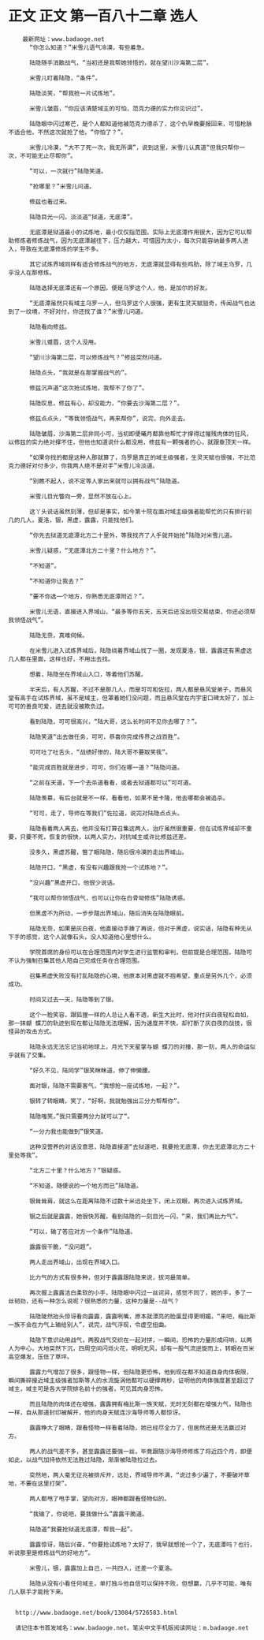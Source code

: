 # 正文 正文 第一百八十二章 选人
        最新网址：www.badaoge.net
          “你怎么知道？”米雪儿语气冷漠，有些着急。
      
          陆隐随手消散战气，“当初还是我帮她领悟的，就在望川沙海第二层”。
      
          米雪儿盯着陆隐，“条件”。
      
          陆隐淡笑，“帮我抢一片试炼地”。
      
          米雪儿皱眉，“你应该清楚域主的可怕，范克力德的实力你见识过”。
      
          陆隐眼中闪过寒芒，是个人都知道他被范克力德杀了，这个仇早晚要报回来，可惜枪脉不适合他，不然这次就抢了他，“你怕了？”。
      
          米雪儿冷漠，“大不了死一次，我无所谓”，说到这里，米雪儿认真道“但我只帮你一次，不可能无止尽帮你”。
      
          “可以，一次就行”陆隐笑道。
      
          “抢哪里？”米雪儿问道。
      
          修兹也看过来。
      
          陆隐目光一闪，淡淡道“狱道，无底潭”。
      
          无底潭是狱道最小的试炼地，最小仅仅指范围，实际上无底潭作用很大，因为它可以帮助修炼者修炼战气，因为无底潭越往下，压力越大，可惜因为太小，每次只能容纳最多两人进入，导致在无底潭修炼的学生不多。
      
          其它试炼界域同样有适合修炼战气的地方，无底潭就显得有些鸡肋，除了域主乌罗，几乎没人在那修炼。
      
          陆隐选择无底潭还有一个原因，便是乌罗这个人，他，是加尔的好友。
      
          “无底潭虽然只有域主乌罗一人，但乌罗这个人很强，更有生灵天赋狟奇，传闻战气也达到了一纹境，不好对付，你还找了谁？”米雪儿问道。
      
          陆隐看向修兹。
      
          米雪儿蹙眉，这个人没用。
      
          “望川沙海第二层，可以修炼战气？”修兹突然问道。
      
          陆隐点头，“我就是在那掌握战气的”。
      
          修兹沉声道“这次抢试炼地，我帮不了你了”。
      
          陆隐叹息，修兹有心，却没能力，“你要去沙海第二层？”。
      
          修兹点点头，“等我领悟战气，再来帮你”，说完，向外走去。
      
          陆隐皱眉，沙海第二层非同小可，当初即便曦月都靠他帮忙才撑得过摧残肉体的狂风，以修兹的实力绝对撑不住，但他也知道说什么都没用，修兹有一颗强者的心，就跟章顶天一样。
      
          “如果你找的都是这种人那就算了，乌罗是真正的域主级强者，生灵天赋也很强，不比范克力德好对付多少，你我两人绝不是对手”米雪儿冷淡道。
      
          “别瞧不起人，说不定等人家出来就可以拥有战气”陆隐道。
      
          米雪儿目光瞥向一旁，显然不放在心上。
      
          这丫头说话虽然刻薄，但却是事实，如今第十院在面对域主级强者能帮忙的只有排行前几的几人，夏洛，银，黑虚，露露，只能找他们。
      
          “你先去狱道无底潭北方二十里外，等我找齐了人手就开始抢”陆隐对米雪儿道。
      
          米雪儿疑惑，“无底潭北方二十里？什么地方？”。
      
          “不知道”。
      
          “不知道你让我去？”
      
          “要不你选一个地方，你熟悉无底潭附近？”。
      
          米雪儿无语，直接进入界域山，“最多等你五天，五天后还没出现交易结束，你还必须帮我领悟战气”。
      
          陆隐无奈，真难伺候。
      
          在米雪儿进入试炼界域后，陆隐绕着界域山找了一圈，发现夏洛，银，露露还有黑虚这几人都在里面，这样也好，不用出去找。
      
          想着，陆隐坐在界域山入口，等着他们苏醒。
      
          半天后，有人苏醒，不过不是那几人，而是可可和佐拉，两人都是悬风堂弟子，而悬风堂有高手在试炼界域，虽不是域主，但罩着她们没问题，而且悬风堂在内宇宙口碑太好了，加上可可的善良可爱，进去就没被欺负过。
      
          看到陆隐，可可很高兴，“陆大哥，这么长时间不见你去哪了？”。
      
          陆隐笑道“出去做任务，可可，恭喜你完成传界之战百胜”。
      
          可可吐了吐舌头，“战绩好惨的，陆大哥不要取笑我”。
      
          “能完成百胜就是进步，可可，你们在哪一道？”陆隐问道。
      
          “之前在天道，下一个去杀道看看，或者去狱道都可以”可可道。
      
          陆隐羡慕，有后台就是不一样，看看他，如果不是卡隆，他去哪都会被追杀。
      
          “可可，走了，导师在等我们”佐拉道，说完对陆隐点点头。
      
          陆隐看着两人离去，他并没有打算召集这两人，治疗虽然很重要，但在试炼界域却不重要，只要不死，恢复的很快，以两人实力，对抗域主或许比修兹还差。
      
          没多久，黑虚苏醒，瞥了眼陆隐，随后很冷漠的走出界域山。
      
          陆隐开口，“黑虚，有没有兴趣跟我抢一个试炼地？”。
      
          “没兴趣”黑虚开口，他很少说话。
      
          “我可以帮你领悟战气，也可以让你在白骨坳修炼”陆隐诱惑。
      
          但黑虚不为所动，一步步踏出界域山，随后消失在陆隐眼前。
      
          陆隐无奈，如果是灰白夜，他直接动手揍了再说，但对于黑虚，说实话，陆隐有种无从下手的感觉，这个人就像石头，没人知道他心里想什么。
      
          学院首席的身份可以在合理范围内对学生进行监管和审判，但前提是合理范围，陆隐可不认为强制召集其他人陪自己完成任务在合理范围。
      
          召集黑虚失败没有打乱陆隐的心境，他原本对黑虚就不抱希望，重点是另外几个，必须成功。
      
          时间又过去一天，陆隐等到了银。
      
          这个一脸笑容，跟狐狸一样的人总让人看不透，新生大比时，他对付灰白夜轻松自如，那一抹蝴 蝶刀的轨迹到现在都让陆隐无法理解，因为速度并不快，却打断了灰白夜的战技，很怪异的攻击方式。
      
          陆隐永远无法忘记当初地球上，月光下天星掌与蝴 蝶刀的对撞，那一刻，两人的命运似乎就有了交集。
      
          “好久不见，陆同学”银笑眯眯道，伸了伸懒腰。
      
          面对银，陆隐不需要客气，“我想抢一座试炼地，一起？”。
      
          银转了转眼睛，笑了，“好啊，我就勉强出三分力帮帮你”。
      
          陆隐嗤笑，”我只需要两分力就可以了“。
      
          “一分力我也能做到”银笑道。
      
          这种没营养的对话没意思，陆隐直接道“去狱道吧，我要抢无底潭，你去无底潭北方二十里处等我”。
      
          “北方二十里？什么地方？”银疑惑。
      
          “不知道，随便说的一个地方而已”陆隐道。
      
          银耸耸肩，就这么在距离陆隐不过数十米远处坐下，闭上双眼，再次进入试炼界域。
      
          银之后就是露露，她很快苏醒，看到陆隐的一刻目光一闪，“来，我们再比力气”。
      
          “可以，输了答应对方一个条件”陆隐道。
      
          露露很干脆，“没问题”。
      
          两人走出界域山，出现在界域入口。
      
          比力气的方式有很多种，但对于露露跟陆隐来说，拔河最简单。
      
          再次握上露露洁白柔软的小手，陆隐眼中闪过一丝诧异，感觉不同了，她的手，多了一丝韧劲，还有一种怎么说呢？很熟悉的力量，这种力量是--战气？
      
          陆隐陡然抬头惊讶看向露露，露露咧嘴，原本就漂亮的脸蛋显得更明媚，“来吧，梅比斯一族不会在力气上输给别人”，说完，战气浮现，令虚空扭曲。
      
          陆隐下意识动用战气，两股战气交织在一起对拼，一瞬间，恐怖的力量形成闷响，以两人为中心，大地突然下沉，四周空间闪烁火花，明明无风，却有一股气流逆旋而上，转眼在百米高空爆发，压低了草坪。
      
          露露力气增加了很多，跟怪物一样，但陆隐更恐怖，他到现在都不知道自身肉体极限，瞬间撕碎接近域主级强者加斯等人的水流旋涡他都可以硬撑两秒，证明他的肉体强度甚至超过了域主，域主可是各大学院排名前十的强者，可见其肉身恐怖。
      
          而且陆隐的肉体还在增强，露露拥有梅比斯一族天赋，无时无刻都在增强力气，陆隐也一样，自从那道封印被解开，他的肉身天赋连沙海导师等人都惊讶。
      
          露露睁大了眼睛，跟看怪物一样看着陆隐，她已经尽全力了，但居然还是无法赢过对方。
      
          两人的战气差不多，甚至露露还要强一丝，毕竟跟随沙海导师修炼了将近四个月，即便如此，以战气加持依然无法胜过陆隐，渐渐被陆隐拉过去。
      
          突然地，两人毫无征兆被排斥开，远处，界域导师不满，“说过多少遍了，不要破坏草地，不要在这里打架”。
      
          两人都甩了甩手掌，望向对方，眼神都跟看怪物似的。
      
          “我输了，你说吧，要我做什么”露露干脆道。
      
          陆隐道“我要抢狱道无底潭，帮我一起”。
      
          露露惊讶，随后兴奋，“你要抢试炼地？太好了，我早就想抢一个了，无底潭吗？也行，听说那里是修炼战气的好地方”。
      
          米雪儿，银，露露加上自己，一共四人，还差一个夏洛。
      
          陆隐从没有小看任何域主，单打独斗他自信可以保持不败，但想赢，几乎不可能，唯有几人联手才能抢下来。
      
      
      http://www.badaoge.net/book/13084/5726583.html
      
      请记住本书首发域名：www.badaoge.net。笔尖中文手机版阅读网址：m.badaoge.net